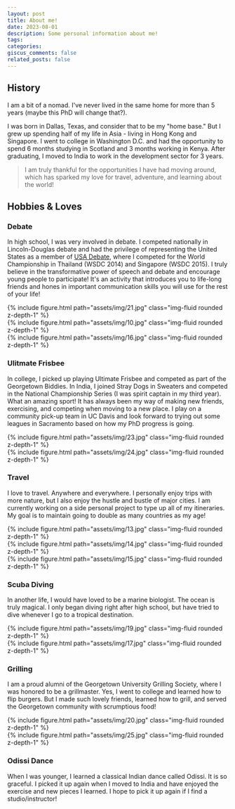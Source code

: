 ```yaml
---
layout: post
title: About me!
date: 2023-08-01
description: Some personal information about me!
tags:
categories:
giscus_comments: false
related_posts: false
---
```


## History
I am a bit of a nomad. I've never lived in the same home for more than 5 years (maybe this PhD will change that?).

I was born in Dallas, Texas, and consider that to be my "home base." But I grew up spending half of my life in Asia - living in Hong Kong and Singapore. I went to college in Washington D.C. and had the opportunity to spend 6 months studying in Scotland and 3 months working in Kenya. After graduating, I moved to India to work in the development sector for 3 years. 

> I am truly thankful for the opportunities I have had moving around, which has sparked my love for travel, adventure, and learning about the world!

## Hobbies & Loves

### Debate
In high school, I was very involved in debate. I competed nationally in Lincoln-Douglas debate and had the privilege of representing the United States as a member of <a href="https://www.speechanddebate.org/usa-debate/">USA Debate</a>, where I competed for the World Championship in Thailand (WSDC 2014) and Singapore (WSDC 2015). I truly believe in the transformative power of speech and debate and encourage young people to participate! It's an activity that introduces you to life-long friends and hones in important communication skills you will use for the rest of your life!

<div class="row mt-3">
    <div class="col-sm mt-3 mt-md-0">
        {% include figure.html path="assets/img/21.jpg" class="img-fluid rounded z-depth-1" %}
    </div>
    <div class="col-sm mt-3 mt-md-0">
        {% include figure.html path="assets/img/10.jpg" class="img-fluid rounded z-depth-1" %}
    </div>
    <div class="col-sm mt-3 mt-md-0">
        {% include figure.html path="assets/img/16.jpg" class="img-fluid rounded z-depth-1" %}
    </div>
</div>

### Ulitmate Frisbee
In college, I picked up playing Ultimate Frisbee and competed as part of the Georgetown Biddies. In India, I joined Stray Dogs in Sweaters and competed in the National Championship Series (I was spirit captain in my third year). What an amazing sport! It has always been my way of making new friends, exercising, and competing when moving to a new place. I play on a community pick-up team in UC Davis and look forward to trying out some leagues in Sacramento based on how my PhD progress is going. 

<div class="row mt-3">
    <div class="col-sm mt-3 mt-md-0">
        {% include figure.html path="assets/img/23.jpg" class="img-fluid rounded z-depth-1" %}
    </div>
    <div class="col-sm mt-3 mt-md-0">
        {% include figure.html path="assets/img/24.jpg" class="img-fluid rounded z-depth-1" %}
    </div>
</div>

### Travel
I love to travel. Anywhere and everywhere. I personally enjoy trips with more nature, but I also enjoy the hustle and bustle of major cities. I am currently working on a side personal project to type up all of my itineraries. My goal is to maintain going to double as many countries as my age!
<div class="row mt-3">
    <div class="col-sm mt-3 mt-md-0">
        {% include figure.html path="assets/img/13.jpg" class="img-fluid rounded z-depth-1" %}
    </div>
    <div class="col-sm mt-3 mt-md-0">
        {% include figure.html path="assets/img/14.jpg" class="img-fluid rounded z-depth-1" %}
    </div>
    <div class="col-sm mt-3 mt-md-0">
        {% include figure.html path="assets/img/15.jpg" class="img-fluid rounded z-depth-1" %}
    </div>
</div>

### Scuba Diving
In another life, I would have loved to be a marine biologist. The ocean is truly magical. I only began diving right after high school, but have tried to dive whenever I go to a tropical destination. 

<div class="row mt-3">
    <div class="col-sm mt-3 mt-md-0">
        {% include figure.html path="assets/img/19.jpg" class="img-fluid rounded z-depth-1" %}
    </div>
    <div class="col-sm mt-3 mt-md-0">
        {% include figure.html path="assets/img/17.jpg" class="img-fluid rounded z-depth-1" %}
    </div>
</div>

### Grilling
I am a proud alumni of the Georgetown University Grilling Society, where I was honored to be a grillmaster. Yes, I went to college and learned how to flip burgers. But I made such lovely friends, learned how to grill, and served the Georgetown community with scrumptious food!

<div class="row mt-3">
    <div class="col-sm mt-3 mt-md-0">
        {% include figure.html path="assets/img/20.jpg" class="img-fluid rounded z-depth-1" %}
    </div>
    <div class="col-sm mt-3 mt-md-0">
        {% include figure.html path="assets/img/25.jpg" class="img-fluid rounded z-depth-1" %}
    </div>
</div>

### Odissi Dance
When I was younger, I learned a classical Indian dance called Odissi. It is so graceful. I picked it up again when I moved to India and have enjoyed the exercise and new pieces I learned. I hope to pick it up again if I find a studio/instructor!



